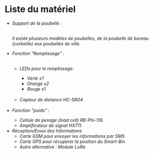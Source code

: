 <h1> Liste du matériel </h1>
<ul>
  <li> <em> Support de la poubelle :<em> </li><br>
    <p>Il existe plusieurs modèles de poubelles, de la poubelle de bureau (corbeille) aux poubelles de ville.<br></p>
  <li><em> Fonction "Remplissage" :</em></li><br>
  <ul>
    <li> LEDs pour le remplissage: </li>
    <ul>
      <li> Verte x1 </li>
      <li> Orange x2 </li>
      <li> Rouge x1 </li><br>
    </ul>
    <li> Capteur de distance HC-SR04 </li><br>
  </ul>
  <li> <em>Fonction "poids" :<em></li>
  <ul>
    <li> Cellule de pesage (load cell) RB-Phi-119.</li>
    <li> Amplificateur de signal HX711. </li>
  </ul>
  <li><em>Réception/Envoi des Informations</em>
    <ul>
      <li>Carte GSM pour envoyer les informations par SMS</li>
      <li>Carte GPS pour récupérer la position du Smart-Bin</li>
      <li>Autre alternative : Module LoRa</li>
     
    
